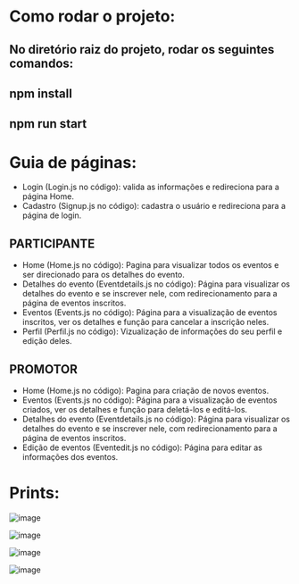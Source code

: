 # Como rodar o projeto:

## No diretório raiz do projeto, rodar os seguintes comandos:
## npm install
## npm run start

# Guia de páginas:

- Login (Login.js no código): valida as informações e redireciona para a página Home.
- Cadastro (Signup.js no código): cadastra o usuário e redireciona para a página de login.

## PARTICIPANTE
- Home (Home.js no código): Pagina para visualizar todos os eventos e ser direcionado para os detalhes do evento.
- Detalhes do evento (Eventdetails.js no código): Página para visualizar os detalhes do evento e se inscrever nele, com redirecionamento para a página de eventos inscritos.
- Eventos (Events.js no código): Página para a visualização de eventos inscritos, ver os detalhes e função para cancelar a inscrição neles.
- Perfil (Perfil.js no código): Vizualização de informações do seu perfil e edição deles.

## PROMOTOR
- Home (Home.js no código): Pagina para criação de novos eventos.
- Eventos (Events.js no código): Página para a visualização de eventos criados, ver os detalhes e função para deletá-los e editá-los.
- Detalhes do evento (Eventdetails.js no código): Página para visualizar os detalhes do evento e se inscrever nele, com redirecionamento para a página de eventos inscritos.
- Edição de eventos (Eventedit.js no código): Página para editar as informações dos eventos.

# Prints:
![image](https://github.com/FillipeCO/Facilita-Frontend2.0/assets/87552890/d908a5e0-a51e-4833-a67d-671ef2f27b6e)

![image](https://github.com/FillipeCO/Facilita-Frontend2.0/assets/87552890/1ac67e8e-813f-4233-bfdf-0496cb7b6460)

![image](https://github.com/FillipeCO/Facilita-Frontend2.0/assets/87552890/83741e2d-cb38-4430-84fe-13285c34418c)

![image](https://github.com/FillipeCO/Facilita-Frontend2.0/assets/87552890/7f98e193-9605-4556-bdc2-91f1557bcc8a)


